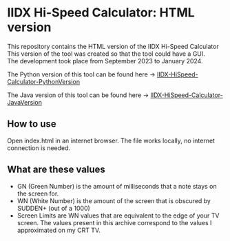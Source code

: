 # IIDX Hi-Speed Calculator: HTML version
This repository contains the HTML version of the IIDX Hi-Speed Calculator  
This version of the tool was created so that the tool could have a GUI.  
The development took place from September 2023 to January 2024.

The Python version of this tool can be found here &#8594; [IIDX-HiSpeed-Calculator-PythonVersion](https://github.com/spicakitty/IIDX-HiSpeed-Calculator-PythonVersion)

The Java version of this tool can be found here &#8594; [IIDX-HiSpeed-Calculator-JavaVersion](https://github.com/spicakitty/IIDX-HiSpeed-Calculator-JavaVersion)

## How to use
Open index.html in an internet browser. The file works locally, no internet connection is needed.  

## What are these values
- GN (Green Number) is the amount of milliseconds that a note stays on the screen for.
- WN (White Number) is the amount of the screen that is obscured by SUDDEN+ (out of a 1000)
- Screen Limits are WN values that are equivalent to the edge of your TV screen. The values present in this archive correspond to the values I approximated on my CRT TV.
